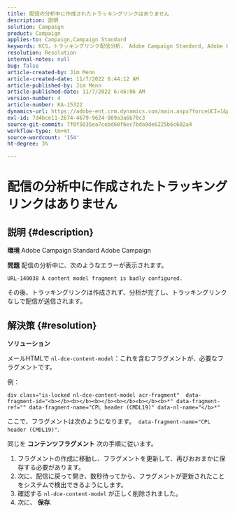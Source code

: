 ```yaml
---
title: 配信の分析中に作成されたトラッキングリンクはありません
description: 説明
solution: Campaign
product: Campaign
applies-to: Campaign,Campaign Standard
keywords: KCS，トラッキングリンク配信分析， Adobe Campaign Standard, Adobe Campaign，エラー，HTML，フラグメント
resolution: Resolution
internal-notes: null
bug: false
article-created-by: Jim Menn
article-created-date: 11/7/2022 6:44:12 AM
article-published-by: Jim Menn
article-published-date: 11/7/2022 6:46:06 AM
version-number: 4
article-number: KA-15322
dynamics-url: https://adobe-ent.crm.dynamics.com/main.aspx?forceUCI=1&pagetype=entityrecord&etn=knowledgearticle&id=37a9e491-675e-ed11-9562-6045bd0061cb
exl-id: 7d4bce11-2674-4679-9624-009a3a6b70c3
source-git-commit: 7f0f5035ea7cebd60f6ec7bda9de6225b6c602a4
workflow-type: tm+mt
source-wordcount: '154'
ht-degree: 3%

---
```


# 配信の分析中に作成されたトラッキングリンクはありません

## 説明 {#description}


<b>環境</b>
Adobe Campaign Standard Adobe Campaign

<b>問題</b>
配信の分析中に、次のようなエラーが表示されます。


```
URL-140038 A content model fragment is badly configured.
```


その後、トラッキングリンクは作成されず、分析が完了し、トラッキングリンクなしで配信が送信されます。


## 解決策 {#resolution}


<b>ソリューション</b>

メールHTMLで `nl-dce-content-model`：これを含むフラグメントが、必要なフラグメントです。

例：


```
div class="is-locked nl-dce-content-model acr-fragment"  data-fragment-id="<b></b><b></b><b></b><b></b><b></b><b>*" data-fragment-ref="" data-fragment-name="CPL header (CMDL19)" data-nl-name="</b>*"
```


ここで、フラグメントは次のようになります。  `data-fragment-name="CPL header (CMDL19)"`.

同じを <b>コンテンツフラグメント</b> 次の手順に従います。

1. フラグメントの作成に移動し、フラグメントを更新して、再びおおまかに保存する必要があります。
2. 次に、配信に戻って開き、数秒待ってから、フラグメントが更新されたことをシステムで検出できるようにします。
3. 確認する `nl-dce-content-model` が正しく削除されました。
4. 次に、 <b>保存</b>.
